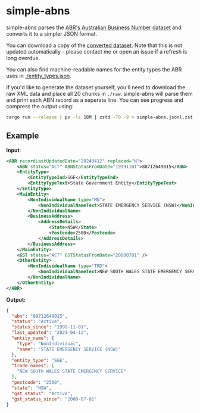 # simple-abns

simple-abns parses the [ABR's Australian Business Number dataset](https://data.gov.au/data/dataset/abn-bulk-extract) and converts it to a simpler JSON format.

You can download a copy of the [converted dataset](https://pub.joel.net.au/datasets/simple-abns/2024-11-27-simple-abns.jsonl.zst). Note that this is not updated automatically - please contact me or open an issue if a refresh is long overdue.

You can also find machine-readable names for the entity types the ABR uses in [./entity_types.json](./entity_types.json).

If you'd like to generate the dataset yourself, you'll need to download the raw XML data and place all 20 chunks in `./raw`. simple-abns will parse them and print each ABN record as a seperate line. You can see progress and compress the output using:

```sh
cargo run --release | pv -ls 18M | zstd -T0 -9 > simple-abns.jsonl.zst
```

## Example

**Input**:

```xml
<ABR recordLastUpdatedDate="20240412" replaced="N">
	<ABN status="ACT" ABNStatusFromDate="19991101">88712649015</ABN>
	<EntityType>
		<EntityTypeInd>SGE</EntityTypeInd>
		<EntityTypeText>State Government Entity</EntityTypeText>
	</EntityType>
	<MainEntity>
		<NonIndividualName type="MN">
			<NonIndividualNameText>STATE EMERGENCY SERVICE (NSW)</NonIndividualNameText>
		</NonIndividualName>
		<BusinessAddress>
			<AddressDetails>
				<State>NSW</State>
				<Postcode>2500</Postcode>
			</AddressDetails>
		</BusinessAddress>
	</MainEntity>
	<GST status="ACT" GSTStatusFromDate="20000701" />
	<OtherEntity>
		<NonIndividualName type="TRD">
			<NonIndividualNameText>NEW SOUTH WALES STATE EMERGENCY SERVICE</NonIndividualNameText>
		</NonIndividualName>
	</OtherEntity>
</ABR>
```

**Output:**

```json
{
  "abn": "88712649015",
  "status": "Active",
  "status_since": "1999-11-01",
  "last_updated": "2024-04-12",
  "entity_name": {
    "type": "NonIndividual",
    "name": "STATE EMERGENCY SERVICE (NSW)"
  },
  "entity_type": "SGE",
  "trade_names": [
    "NEW SOUTH WALES STATE EMERGENCY SERVICE"
  ],
  "postcode": "2500",
  "state": "NSW",
  "gst_status": "Active",
  "gst_status_since": "2000-07-01"
}
```
